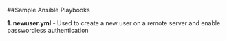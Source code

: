 ##Sample Ansible Playbooks

**1. newuser.yml** - Used to create a new user on a remote server and enable passwordless authentication
